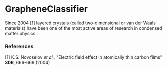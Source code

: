 # GrapheneClassifier
Since 2004 [[1]](#1) layered crystals (called two-dimensional or van der Waals materials) have been one of the most active areas of research in condensed matter physics.

### References
<a id="1">[1]</a> K.S. Novoselov *et al.,* "Electric field effect in atomically thin carbon films" **306**, 666-669 (2004)
